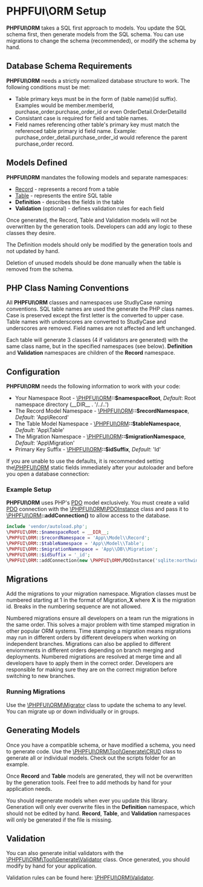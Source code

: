 # PHPFUI\ORM Setup
**PHPFUI\ORM** takes a SQL first approach to models. You update the SQL schema first, then generate models from the SQL schema. You can use migrations to change the schema (recommended), or modify the schema by hand.

## Database Schema Requirements
**PHPFUI\ORM** needs a strictly normalized database structure to work.  The following conditions must be met:
- Table primary keys must be in the form of (table name)(id suffix).  Examples would be member.memberId, purchase_order.purchase_order_id or even OrderDetail.OrderDetailId
- Consistant case is required for field and table names.
- Field names referencing other table's primary key must match the referenced table primary id field name.  Example: purchase_order_detail.purchase_order_id would reference the parent purchase_order record.

## Models Defined
**PHPFUI\ORM** mandates the following models and separate namespaces:
- [Record](http://phpfui.com/?n=PHPFUI%5CORM&c=Record) - represents a record from a table
- [Table](http://phpfui.com/?n=PHPFUI%5CORM&c=Table) - represents the entire SQL table
- **Definition** - describes the fields in the table
- **Validation** (optional) - defines validation rules for each field

Once generated, the Record, Table and Validation models will not be overwritten by the generation tools. Developers can add any logic to these classes they desire.

The Definition models should only be modified by the generation tools and not updated by hand.

Deletion of unused models should be done manually when the table is removed from the schema.

## PHP Class Naming Conventions
All **PHPFUI\ORM** classes and namespaces use StudlyCase naming conventions.  SQL table names are used the generate the PHP class names.  Case is preserved except the first letter is the converted to upper case.  Table names with underscores are converted to StudlyCase and underscores are removed. Field names are not affected and left unchanged.

Each table will generate 3 classes (4 if validators are generated) with the same class name, but in the specified namespaces (see below).  **Definition** and **Validation** namespaces are children of the **Record** namespace.

## Configuration
**PHPFUI\ORM** needs the following information to work with your code:
- Your Namespace Root - [\PHPFUI\ORM](http://phpfui.com/?n=PHPFUI&c=ORM)**::$namespaceRoot**, *Default*: Root namespace directory (&lowbar;&lowbar;DIR&lowbar;&lowbar; . '/../..')
- The Record Model Namespace - [\PHPFUI\ORM](http://phpfui.com/?n=PHPFUI&c=ORM)**::$recordNamespace**, *Default*: 'App\\Record'
- The Table Model Namespace - [\PHPFUI\ORM](http://phpfui.com/?n=PHPFUI&c=ORM)**::$tableNamespace**, *Default*: 'App\\Table'
- The Migration Namespace - [\PHPFUI\ORM](http://phpfui.com/?n=PHPFUI&c=ORM)**::$migrationNamespace**, *Default*: 'App\\Migration'
- Primary Key Suffix - [\PHPFUI\ORM](http://phpfui.com/?n=PHPFUI&c=ORM)**::$idSuffix**, *Default*: 'Id'

If you are unable to use the defaults, it is recommended setting the[\PHPFUI\ORM](http://phpfui.com/?n=PHPFUI&c=ORM) static fields immediately after your autoloader and before you open a database connection:

### Example Setup
**PHPFUI\ORM** uses PHP's [PDO](https://www.php.net/manual/en/book.pdo.php) model exclusively.  You must create a valid [PDO](https://www.php.net/manual/en/book.pdo.php) connection with the [\PHPFUI\ORM\PDOInstance](http://phpfui.com/?n=PHPFUI%5CORM&c=PDOInstance) class and pass it to [\PHPFUI\ORM](http://phpfui.com/?n=PHPFUI&c=ORM)**::addConnection()** to allow access to the database.
```php
include 'vendor/autoload.php';
\PHPFUI\ORM::$namespaceRoot = __DIR__;
\PHPFUI\ORM::$recordNamespace = 'App\\Model\\Record';
\PHPFUI\ORM::$tableNamespace = 'App\\Model\\Table';
\PHPFUI\ORM::$migrationNamespace = 'App\\DB\\Migration';
\PHPFUI\ORM::$idSuffix = '_id';
\PHPFUI\ORM::addConnection(new \PHPFUI\ORM\PDOInstance('sqlite:northwind.db'));
```

## Migrations
Add the migrations to your migration namespace. Migration classes must be numbered starting at 1 in the format of Migration_**X** where **X** is the migration id. Breaks in the numbering sequence are not allowed.

Numbered migrations ensure all developers on a team run the migrations in the same order. This solves a major problem with time stamped migration in other popular ORM systems. Time stamping a migration means migrations may run in different orders by different developers when working on independent branches. Migrations can also be applied to different enviornments in different orders depending on branch merging and deployments. Numbered migrations are resolved at merge time and all developers have to apply them in the correct order.  Developers are responsible for making sure they are on the correct migration before switching to new branches.

### Running Migrations
Use the [\PHPFUI\ORM\Migrator](http://phpfui.com/?n=PHPFUI\ORM&c=Migrator) class to update the schema to any level.  You can migrate up or down individually or in groups.

## Generating Models
Once you have a compatible schema, or have modified a schema, you need to generate code.  Use the [\PHPFUI\ORM\Tool\Generate\CRUD](http://phpfui.com/?n=PHPFUI%5CORM%5CTool%5CGenerate&c=CRUD) class to generate all or individual models. Check out the scripts folder for an example.

Once **Record** and **Table** models are generated, they will not be overwritten by the generation tools. Feel free to add methods by hand for your application needs.

You should regenerate models when ever you update this library. Generation will only ever overwrite files in the **Definition** namespace, which should not be edited by hand.  **Record**, **Table**, and **Validation** namespaces will only be generated if the file is missing.

## Validation
You can also generate initial validators with the [\PHPFUI\ORM\Tool\Generate\Validator](http://phpfui.com/?n=PHPFUI%5CORM%5CTool%5CGenerate&c=Validator) class. Once generated, you should modify by hand for your application.

Validation rules can be found here: [\PHPFUI\ORM\Validator](http://phpfui.com/?n=PHPFUI%5CORM&c=Validator).

